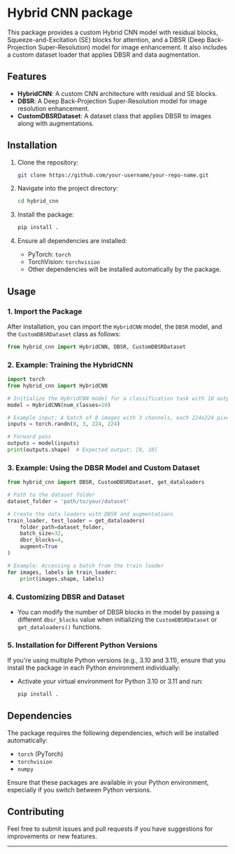 

# Hybrid CNN package

This package provides a custom Hybrid CNN model with residual blocks, Squeeze-and-Excitation (SE) blocks for attention, and a DBSR (Deep Back-Projection Super-Resolution) model for image enhancement. It also includes a custom dataset loader that applies DBSR and data augmentation.

## Features

- **HybridCNN**: A custom CNN architecture with residual and SE blocks.
- **DBSR**: A Deep Back-Projection Super-Resolution model for image resolution enhancement.
- **CustomDBSRDataset**: A dataset class that applies DBSR to images along with augmentations.

## Installation

1. Clone the repository:
    ```bash
    git clone https://github.com/your-username/your-repo-name.git
    ```
    
2. Navigate into the project directory:
    ```bash
    cd hybrid_cnn
    ```
    
3. Install the package:
    ```bash
    pip install .
    ```

4. Ensure all dependencies are installed:
    - PyTorch: `torch`
    - TorchVision: `torchvision`
    - Other dependencies will be installed automatically by the package.

## Usage

### 1. Import the Package

After installation, you can import the `HybridCNN` model, the `DBSR` model, and the `CustomDBSRDataset` class as follows:

```python
from hybrid_cnn import HybridCNN, DBSR, CustomDBSRDataset
```

### 2. Example: Training the HybridCNN

```python
import torch
from hybrid_cnn import HybridCNN

# Initialize the HybridCNN model for a classification task with 10 output classes
model = HybridCNN(num_classes=10)

# Example input: A batch of 8 images with 3 channels, each 224x224 pixels
inputs = torch.randn(8, 3, 224, 224)

# Forward pass
outputs = model(inputs)
print(outputs.shape)  # Expected output: [8, 10]
```

### 3. Example: Using the DBSR Model and Custom Dataset

```python
from hybrid_cnn import DBSR, CustomDBSRDataset, get_dataloaders

# Path to the dataset folder
dataset_folder = 'path/to/your/dataset'

# Create the data loaders with DBSR and augmentations
train_loader, test_loader = get_dataloaders(
    folder_path=dataset_folder, 
    batch_size=32, 
    dbsr_blocks=4, 
    augment=True
)

# Example: Accessing a batch from the train loader
for images, labels in train_loader:
    print(images.shape, labels)
```

### 4. Customizing DBSR and Dataset

- You can modify the number of DBSR blocks in the model by passing a different `dbsr_blocks` value when initializing the `CustomDBSRDataset` or `get_dataloaders()` functions.

### 5. Installation for Different Python Versions

If you're using multiple Python versions (e.g., 3.10 and 3.11), ensure that you install the package in each Python environment individually:

- Activate your virtual environment for Python 3.10 or 3.11 and run:
    ```bash
    pip install .
    ```

## Dependencies

The package requires the following dependencies, which will be installed automatically:

- `torch` (PyTorch)
- `torchvision`
- `numpy`

Ensure that these packages are available in your Python environment, especially if you switch between Python versions.


## Contributing

Feel free to submit issues and pull requests if you have suggestions for improvements or new features.

---


